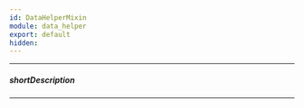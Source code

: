 ```yaml
---
id: DataHelperMixin
module: data_helper
export: default
hidden: 
---
```

---
##### shortDescription

---
